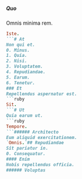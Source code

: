##### Quo
Omnis minima rem.
```ruby
Iste.
```# At
Non qui et.
0. Minus. 
1. Quia. 
2. Nisi. 
3. Voluptatem. 
4. Repudiandae. 
5. Earum. 
6. Tenetur. 
### Et
Repellendus aspernatur est.
```ruby
Sit.
```# Ut
Quia earum ut.
```ruby
Tempore.
```###### Architecto
Eum aliquid exercitationem.
`Omnis.`## Repudiandae
Sit pariatur in.
0. Consequatur. 
#### Enim
Nobis repellendus officia.
###### Voluptas